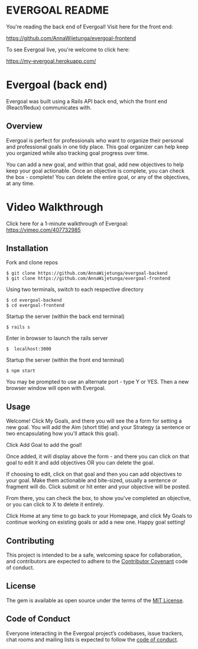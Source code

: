 # EVERGOAL README

You're reading the back end of Evergoal! Visit here for the front end: 

https://github.com/AnnaWijetunga/evergoal-frontend

To see Evergoal live, you're welcome to click here:

https://my-evergoal.herokuapp.com/

# Evergoal (back end)

Evergoal was built using a Rails API back end, which the front end (React/Redux) communicates with.

## Overview

Evergoal is perfect for professionals who want to organize their personal and professional goals in one tidy place. This goal organizer can help keep you organized while also tracking goal progress over time.

You can add a new goal, and within that goal, add new objectives to help keep your goal actionable. Once an objective is complete, you can check the box - complete! You can delete the entire goal, or any of the objectives, at any time.

# Video Walkthrough

Click here for a 1-minute walkthrough of Evergoal: https://vimeo.com/407732985

## Installation

Fork and clone repos

    $ git clone https://github.com/AnnaWijetunga/evergoal-backend
    $ git clone https://github.com/AnnaWijetunga/evergoal-frontend

Using two terminals, switch to each respective directory

    $ cd evergoal-backend
    $ cd evergoal-frontend

Startup the server (within the back end terminal)

    $ rails s

Enter in browser to launch the rails server

    $  localhost:3000

Startup the server (within the front end terminal)

    $ npm start

You may be prompted to use an alternate port - type Y or YES. Then a new browser window will open with Evergoal.

## Usage

Welcome! Click My Goals, and there you will see the a form for setting a new goal. You will add the Aim (short title) and your Strategy (a sentence or two encapsulating how you'll attack this goal).

Click Add Goal to add the goal!

Once added, it will display above the form - and there you can click on that goal to edit it and add objectives OR you can delete the goal.

If choosing to edit, click on that goal and then you can add objectives to your goal. Make them actionable and bite-sized, usually a sentence or fragment will do. Click submit or hit enter and your objective will be posted. 

From there, you can check the box, to show you've completed an objective, or you can click to X to delete it entirely.

Click Home at any time to go back to your Homepage, and click My Goals to continue working on existing goals or add a new one. Happy goal setting!

## Contributing

This project is intended to be a safe, welcoming space for collaboration, and contributors are expected to adhere to the [Contributor Covenant](http://contributor-covenant.org) code of conduct.

## License

The gem is available as open source under the terms of the [MIT License](https://opensource.org/licenses/MIT).

## Code of Conduct

Everyone interacting in the Evergoal project’s codebases, issue trackers, chat rooms and mailing lists is expected to follow the [code of conduct](https://github.com/<AnnaWijetunga>/evergoal-backend/blob/master/CODE_OF_CONDUCT.md).
